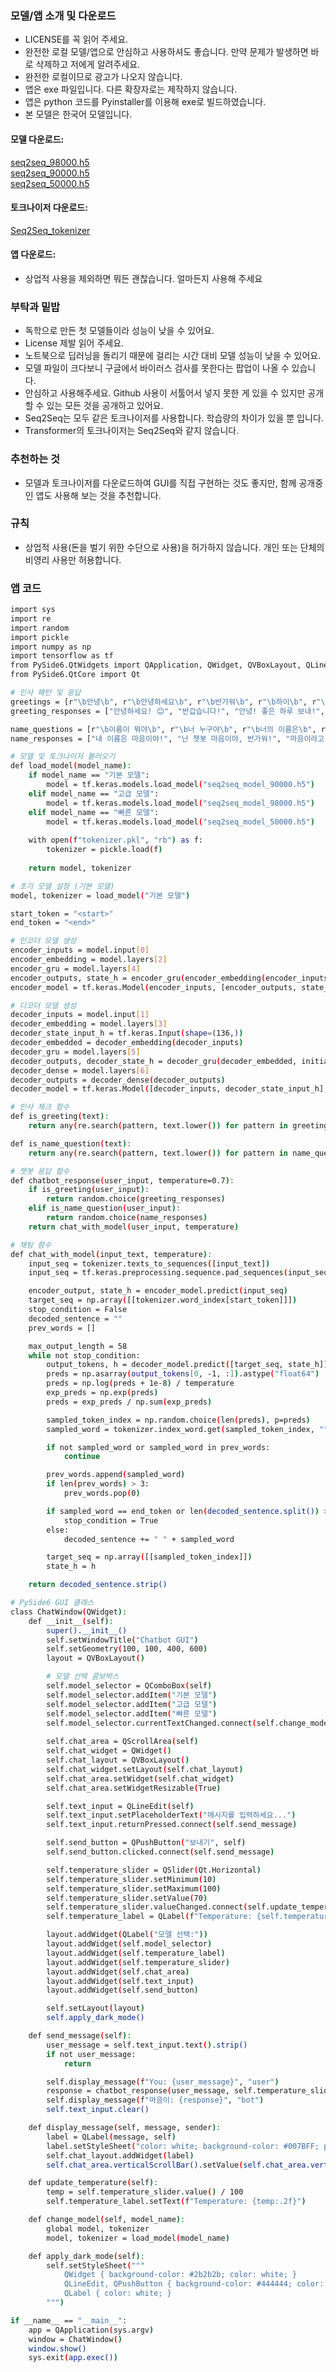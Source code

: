 ### 모델/앱 소개 및 다운로드                                                                                
+ LICENSE를 꼭 읽어 주세요.                                                                                                                                                                                                 
+ 완전한 로컬 모델/앱으로 안심하고 사용하셔도 좋습니다. 만약 문제가 발생하면 바로 삭제하고 저에게 알려주세요.
+ 완전한 로컬이므로 광고가 나오지 않습니다.
+ 앱은 exe 파일입니다. 다른 확장자로는 제작하지 않습니다.
+ 앱은 python 코드를 Pyinstaller를 이용해 exe로 빌드하였습니다.
+ 본 모델은 한국어 모델입니다.

#### 모델 다운로드:                                                                                                   
[seq2seq_98000.h5](https://drive.google.com/file/d/13jwVJKOXsGiRwoMHI9dASlYEUsulsxs_/view?usp=drive_link)       
[seq2seq_90000.h5](https://drive.google.com/file/d/1eCgpFWnyJSX-JgShrnCTm4-LDit_cB0T/view?usp=drive_link)       
[seq2seq_50000.h5](https://drive.google.com/file/d/19tm0EH82sRCQQUbho6bLicw80kc1TI0s/view?usp=drive_link) 

#### 토크나이저 다운로드:                                                                                        
[Seq2Seq_tokenizer](https://drive.google.com/file/d/1n5vWALf3qYSynzdLu5RtAgZEj9RnaCB8/view?usp=drive_link)        

#### 앱 다운로드:                                                                                                     



+ 상업적 사용을 제외하면 뭐든 괜찮습니다. 얼마든지 사용해 주세요 

### 부탁과 밑밥

+ 독학으로 만든 첫 모델들이라 성능이 낮을 수 있어요.
+ License 제발 읽어 주세요.
+ 노트북으로 딥러닝을 돌리기 때문에 걸리는 시간 대비 모델 성능이 낮을 수 있어요.
+ 모델 파일이 크다보니 구글에서 바이러스 검사를 못한다는 팝업이 나올 수 있습니다.
+ 안심하고 사용해주세요. Github 사용이 서툴어서 넣지 못한 게 있을 수 있지만 공개할 수 있는 모든 것을 공개하고 있어요.
+ Seq2Seq는 모두 같은 토크나이저를 사용합니다. 학습량의 차이가 있을 뿐 입니다.
+ Transformer의 토크나이저는 Seq2Seq와 같지 않습니다.

### 추천하는 것

+ 모델과 토크나이저를 다운로드하여 GUI를 직접 구현하는 것도 좋지만, 함께 공개중인 앱도 사용해 보는 것을 추천합니다.

### 규칙

+ 상업적 사용(돈을 벌기 위한 수단으로 사용)을 허가하지 않습니다. 개인 또는 단체의 비영리 사용만 허용합니다.
### 앱 코드
```bash
import sys
import re
import random
import pickle
import numpy as np
import tensorflow as tf
from PySide6.QtWidgets import QApplication, QWidget, QVBoxLayout, QLineEdit, QPushButton, QLabel, QScrollArea, QSlider, QComboBox
from PySide6.QtCore import Qt

# 인사 패턴 및 응답
greetings = [r"\b안녕\b", r"\b안녕하세요\b", r"\b반가워\b", r"\b하이\b", r"\b잘 지내\b"]
greeting_responses = ["안녕하세요! 😊", "반갑습니다!", "안녕! 좋은 하루 보내!", "하이~ 뭐 도와줄까?"]

name_questions = [r"\b이름이 뭐야\b", r"\b너 누구야\b", r"\b너의 이름은\b", r"\b너 뭐야\b"]
name_responses = ["내 이름은 마음이야!", "난 챗봇 마음이야, 반가워!", "마음이라고 불러줘! 😊"]

# 모델 및 토크나이저 불러오기
def load_model(model_name):
    if model_name == "기본 모델":
        model = tf.keras.models.load_model("seq2seq_model_90000.h5")
    elif model_name == "고급 모델":
        model = tf.keras.models.load_model("seq2seq_model_98000.h5")
    elif model_name == "빠른 모델":
        model = tf.keras.models.load_model("seq2seq_model_50000.h5")
    
    with open(f"tokenizer.pkl", "rb") as f:
        tokenizer = pickle.load(f)
    
    return model, tokenizer

# 초기 모델 설정 (기본 모델)
model, tokenizer = load_model("기본 모델")

start_token = "<start>"
end_token = "<end>"

# 인코더 모델 생성
encoder_inputs = model.input[0]
encoder_embedding = model.layers[2]
encoder_gru = model.layers[4]
encoder_outputs, state_h = encoder_gru(encoder_embedding(encoder_inputs))
encoder_model = tf.keras.Model(encoder_inputs, [encoder_outputs, state_h])

# 디코더 모델 생성
decoder_inputs = model.input[1]
decoder_embedding = model.layers[3]
decoder_state_input_h = tf.keras.Input(shape=(136,))
decoder_embedded = decoder_embedding(decoder_inputs)
decoder_gru = model.layers[5]
decoder_outputs, decoder_state_h = decoder_gru(decoder_embedded, initial_state=decoder_state_input_h)
decoder_dense = model.layers[6]
decoder_outputs = decoder_dense(decoder_outputs)
decoder_model = tf.keras.Model([decoder_inputs, decoder_state_input_h], [decoder_outputs, decoder_state_h])

# 인사 체크 함수
def is_greeting(text):
    return any(re.search(pattern, text.lower()) for pattern in greetings)

def is_name_question(text):
    return any(re.search(pattern, text.lower()) for pattern in name_questions)

# 챗봇 응답 함수
def chatbot_response(user_input, temperature=0.7):
    if is_greeting(user_input):
        return random.choice(greeting_responses)
    elif is_name_question(user_input):
        return random.choice(name_responses)
    return chat_with_model(user_input, temperature)

# 채팅 함수
def chat_with_model(input_text, temperature):
    input_seq = tokenizer.texts_to_sequences([input_text])
    input_seq = tf.keras.preprocessing.sequence.pad_sequences(input_seq, maxlen=40, padding="post")

    encoder_output, state_h = encoder_model.predict(input_seq)
    target_seq = np.array([[tokenizer.word_index[start_token]]])
    stop_condition = False
    decoded_sentence = ""
    prev_words = []

    max_output_length = 58
    while not stop_condition:
        output_tokens, h = decoder_model.predict([target_seq, state_h])
        preds = np.asarray(output_tokens[0, -1, :]).astype("float64")
        preds = np.log(preds + 1e-8) / temperature
        exp_preds = np.exp(preds)
        preds = exp_preds / np.sum(exp_preds)

        sampled_token_index = np.random.choice(len(preds), p=preds)
        sampled_word = tokenizer.index_word.get(sampled_token_index, "")

        if not sampled_word or sampled_word in prev_words:
            continue

        prev_words.append(sampled_word)
        if len(prev_words) > 3:
            prev_words.pop(0)

        if sampled_word == end_token or len(decoded_sentence.split()) >= max_output_length:
            stop_condition = True
        else:
            decoded_sentence += " " + sampled_word

        target_seq = np.array([[sampled_token_index]])
        state_h = h

    return decoded_sentence.strip()

# PySide6 GUI 클래스
class ChatWindow(QWidget):
    def __init__(self):
        super().__init__()
        self.setWindowTitle("Chatbot GUI")
        self.setGeometry(100, 100, 400, 600)
        layout = QVBoxLayout()

        # 모델 선택 콤보박스
        self.model_selector = QComboBox(self)
        self.model_selector.addItem("기본 모델")
        self.model_selector.addItem("고급 모델")
        self.model_selector.addItem("빠른 모델")
        self.model_selector.currentTextChanged.connect(self.change_model)
        
        self.chat_area = QScrollArea(self)
        self.chat_widget = QWidget()
        self.chat_layout = QVBoxLayout()
        self.chat_widget.setLayout(self.chat_layout)
        self.chat_area.setWidget(self.chat_widget)
        self.chat_area.setWidgetResizable(True)

        self.text_input = QLineEdit(self)
        self.text_input.setPlaceholderText("메시지를 입력하세요...")
        self.text_input.returnPressed.connect(self.send_message)

        self.send_button = QPushButton("보내기", self)
        self.send_button.clicked.connect(self.send_message)

        self.temperature_slider = QSlider(Qt.Horizontal)
        self.temperature_slider.setMinimum(10)
        self.temperature_slider.setMaximum(100)
        self.temperature_slider.setValue(70)
        self.temperature_slider.valueChanged.connect(self.update_temperature)
        self.temperature_label = QLabel(f"Temperature: {self.temperature_slider.value() / 100:.2f}", self)

        layout.addWidget(QLabel("모델 선택:"))
        layout.addWidget(self.model_selector)
        layout.addWidget(self.temperature_label)
        layout.addWidget(self.temperature_slider)
        layout.addWidget(self.chat_area)
        layout.addWidget(self.text_input)
        layout.addWidget(self.send_button)

        self.setLayout(layout)
        self.apply_dark_mode()

    def send_message(self):
        user_message = self.text_input.text().strip()
        if not user_message:
            return

        self.display_message(f"You: {user_message}", "user")
        response = chatbot_response(user_message, self.temperature_slider.value() / 100)
        self.display_message(f"마음이: {response}", "bot")
        self.text_input.clear()

    def display_message(self, message, sender):
        label = QLabel(message, self)
        label.setStyleSheet("color: white; background-color: #007BFF; padding: 5px; border-radius: 10px;" if sender == "bot" else "color: red; background-color: #f1f1f1; padding: 5px; border-radius: 10px;")
        self.chat_layout.addWidget(label)
        self.chat_area.verticalScrollBar().setValue(self.chat_area.verticalScrollBar().maximum())

    def update_temperature(self):
        temp = self.temperature_slider.value() / 100
        self.temperature_label.setText(f"Temperature: {temp:.2f}")

    def change_model(self, model_name):
        global model, tokenizer
        model, tokenizer = load_model(model_name)

    def apply_dark_mode(self):
        self.setStyleSheet("""
            QWidget { background-color: #2b2b2b; color: white; }
            QLineEdit, QPushButton { background-color: #444444; color: white; border: 1px solid #888888; }
            QLabel { color: white; }
        """)

if __name__ == "__main__":
    app = QApplication(sys.argv)
    window = ChatWindow()
    window.show()
    sys.exit(app.exec())

